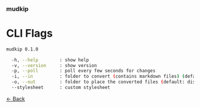 ### mudkip

# CLI Flags

```sh
mudkip 0.1.0

  -h, --help        : show help
  -v, --version     : show version
  -p, --poll        : poll every few seconds for changes
  -i, --in          : folder to convert (contains markdown files) (default: docs)
  -o, --out         : folder to place the converted files (default: dist)
  --stylesheet      : custom stylesheet
```

[&larr; Back](/getting-started)
